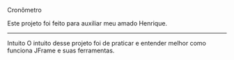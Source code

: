 Cronômetro

Este projeto foi feito para auxiliar meu amado Henrique.

---

Intuito
O intuito desse projeto foi de praticar e entender melhor como funciona JFrame e suas ferramentas.

